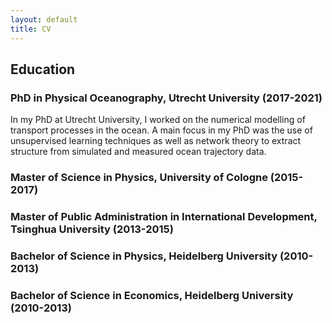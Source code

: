 ```yaml
---
layout: default
title: CV
---
```


## Education

### PhD in Physical Oceanography, Utrecht University (2017-2021)
In my PhD at Utrecht University, I worked on the numerical modelling of transport processes in the ocean. A main focus in my PhD was the use of unsupervised learning techniques as well as network theory to extract structure from simulated and measured ocean trajectory data.

### Master of Science in Physics, University of Cologne (2015-2017)

### Master of Public Administration in International Development, Tsinghua University (2013-2015)

### Bachelor of Science in Physics, Heidelberg University (2010-2013)

### Bachelor of Science in Economics, Heidelberg University (2010-2013)
